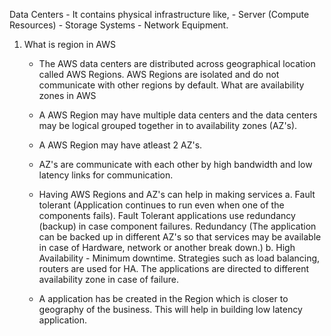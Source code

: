Data Centers - It contains physical infrastructure like, - Server (Compute Resources) - Storage Systems - Network Equipment.

1. What is region in AWS

    - The AWS data centers are distributed across geographical location called AWS Regions. AWS Regions are isolated and do not communicate with other regions by default.
What are availability zones in AWS

    - A AWS Region may have multiple data centers and the data centers may be logical grouped together in to availability zones (AZ's).

    - A AWS Region may have atleast 2 AZ's.

    - AZ's are communicate with each other by high bandwidth and low latency links for communication.

    - Having AWS Regions and AZ's can help in making services a. Fault tolerant (Application continues to run even when one of the components fails). Fault Tolerant applications use redundancy (backup) in case component failures. Redundancy (The application can be backed up in different AZ's so that services may be available in case of Hardware, network or another break down.) b. High Availability - Minimum downtime. Strategies such as load balancing, routers are used for HA. The applications are directed to different availability zone in case of failure.

    - A application has be created in the Region which is closer to geography of the business. This will help in building low latency application.